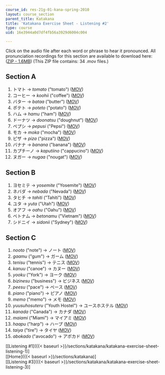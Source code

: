 ```yaml
---
course_id: res-21g-01-kana-spring-2010
layout: course_section
parent_title: Katakana
title: 'Katakana Exercise Sheet - Listening #2'
type: course
uid: 16e3944a0d7df4fb56a3929d6004c004

---
```


Click on the audio file after each word or phrase to hear it pronounced. All pronunciation recordings for this section are available to download here: ([ZIP - 1.6MB](/coursemedia/res-21g-01-kana-spring-2010/51459c1d387cae719acdb60a8e564ed6_Section2.zip)) (This ZIP file contains: 34 .mov files.)

Section A
---------

1.  トマト → _tomato_ ("tomato") ([MOV](http://www.archive.org/download/MITRES21F.01S10_KATAKANA_EXERCISES/2a1.mov))
2.  コーヒー → _koohii_ ("coffee") ([MOV](http://www.archive.org/download/MITRES21F.01S10_KATAKANA_EXERCISES/2a2.mov))
3.  バター → _bataa_ ("butter") ([MOV](http://www.archive.org/download/MITRES21F.01S10_KATAKANA_EXERCISES/2a3.mov))
4.  ポテト → _poteto_ ("potato") ([MOV](http://www.archive.org/download/MITRES21F.01S10_KATAKANA_EXERCISES/2a4.mov))
5.  ハム → _hamu_ ("ham") ([MOV](http://www.archive.org/download/MITRES21F.01S10_KATAKANA_EXERCISES/2a5.mov))
6.  ドーナツ → _doonatsu_ ("doughnut") ([MOV](http://www.archive.org/download/MITRES21F.01S10_KATAKANA_EXERCISES/2a6.mov))
7.  ペプシ → _pepusi_ ("Pepsi") ([MOV](http://www.archive.org/download/MITRES21F.01S10_KATAKANA_EXERCISES/2a7.mov))
8.  モカ → _moka_ ("mocha") ([MOV](http://www.archive.org/download/MITRES21F.01S10_KATAKANA_EXERCISES/2a8.mov))
9.  ピザ → _piza_ ("pizza") ([MOV](http://www.archive.org/download/MITRES21F.01S10_KATAKANA_EXERCISES/2a9.mov))
10.  バナナ → _banana_ ("banana") ([MOV](http://www.archive.org/download/MITRES21F.01S10_KATAKANA_EXERCISES/2a10.mov))
11.  カプチーノ → _kaputiino_ ("cappucino") ([MOV](http://www.archive.org/download/MITRES21F.01S10_KATAKANA_EXERCISES/2a11.mov))
12.  ヌガー → _nugaa_ ("nougat") ([MOV](http://www.archive.org/download/MITRES21F.01S10_KATAKANA_EXERCISES/2a12.mov))

Section B
---------

1.  ヨセミテ → _yosemite_ ("Yosemite") ([MOV](http://www.archive.org/download/MITRES21F.01S10_KATAKANA_EXERCISES/2b1.mov))
2.  ネバダ → _nebada_ ("Nevada") ([MOV](http://www.archive.org/download/MITRES21F.01S10_KATAKANA_EXERCISES/2b2.mov))
3.  タヒチ → _tahiti_ ("Tahiti") ([MOV](http://www.archive.org/download/MITRES21F.01S10_KATAKANA_EXERCISES/2b3.mov))
4.  ユタ → _yuta_ ("Utah") ([MOV](http://www.archive.org/download/MITRES21F.01S10_KATAKANA_EXERCISES/2b4.mov))
5.  オアフ → _oahu_ ("Oahu") ([MOV](http://www.archive.org/download/MITRES21F.01S10_KATAKANA_EXERCISES/2b5.mov))
6.  ベトナム → _betonamu_ ("Vietnam") ([MOV](http://www.archive.org/download/MITRES21F.01S10_KATAKANA_EXERCISES/2b6.mov))
7.  シドニイ → _sidonii_ ("Sydney") ([MOV](http://www.archive.org/download/MITRES21F.01S10_KATAKANA_EXERCISES/2b7.mov))

Section C
---------

1.  _nooto_ ("note") → ノート ([MOV](http://www.archive.org/download/MITRES21F.01S10_KATAKANA_EXERCISES/2c1.mov))
2.  _gaamu_ ("gum") → ガーム ([MOV](http://www.archive.org/download/MITRES21F.01S10_KATAKANA_EXERCISES/2c2.mov))
3.  _tenisu_ ("tennis") → テニス ([MOV](http://www.archive.org/download/MITRES21F.01S10_KATAKANA_EXERCISES/2c3.mov))
4.  _kanuu_ ("canoe") → カヌー ([MOV](http://www.archive.org/download/MITRES21F.01S10_KATAKANA_EXERCISES/2c4.mov))
5.  _yooku_ ("York") → ヨーク ([MOV](http://www.archive.org/download/MITRES21F.01S10_KATAKANA_EXERCISES/2c5.mov))
6.  _bizinesu_ ("business") → ビジネス ([MOV](http://www.archive.org/download/MITRES21F.01S10_KATAKANA_EXERCISES/2c6.mov))
7.  _peesu_ ("pace") → ペース ([MOV](http://www.archive.org/download/MITRES21F.01S10_KATAKANA_EXERCISES/2c7.mov))
8.  _piano_ ("piano") → ピアノ ([MOV](http://www.archive.org/download/MITRES21F.01S10_KATAKANA_EXERCISES/2c8.mov))
9.  _memo_ ("memo") → メモ ([MOV](http://www.archive.org/download/MITRES21F.01S10_KATAKANA_EXERCISES/2c9.mov))
10.  _yuusuhosuteru_ ("Youth Hostel") → ユースホステル ([MOV](http://www.archive.org/download/MITRES21F.01S10_KATAKANA_EXERCISES/2c10.mov))
11.  _kanada_ ("Canada") → カナダ ([MOV](http://www.archive.org/download/MITRES21F.01S10_KATAKANA_EXERCISES/2c11.mov))
12.  _maiami_ ("Miami") → マイアミ ([MOV](http://www.archive.org/download/MITRES21F.01S10_KATAKANA_EXERCISES/2c12.mov))
13.  _haapu_ ("harp") → ハープ ([MOV](http://www.archive.org/download/MITRES21F.01S10_KATAKANA_EXERCISES/2c13.mov))
14.  _taiya_ ("tire") → タイヤ ([MOV](http://www.archive.org/download/MITRES21F.01S10_KATAKANA_EXERCISES/2c14.mov))
15.  _abokado_ ("avocado") → アボカド ([MOV](http://www.archive.org/download/MITRES21F.01S10_KATAKANA_EXERCISES/2c15.mov))

  
\[[Listening #1]({{< baseurl >}}/sections/katakana/katakana-exercise-sheet-listening-1)\]  
\[[Home]({{< baseurl >}}/sections/katakana)\]  
\[[Listening #3]({{< baseurl >}}/sections/katakana/katakana-exercise-sheet-listening-3)\]